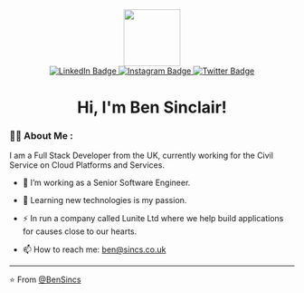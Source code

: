 <div id="header" align="center">

  <img src="https://media.giphy.com/media/M9gbBd9nbDrOTu1Mqx/giphy.gif" width="100"/>

<div id="badges">
  <a href="your-linkedin-URL">
    <img src="https://img.shields.io/badge/LinkedIn-blue?style=for-the-badge&logo=linkedin&logoColor=white" alt="LinkedIn Badge"/>
  </a>
  <a href="your-youtube-URL">
    <img src="https://img.shields.io/badge/Instagram-red?style=for-the-badge&logo=instagram&logoColor=white" alt="Instagram Badge"/>
  </a>
  <a href="your-twitter-URL">
    <img src="https://img.shields.io/badge/Twitter-blue?style=for-the-badge&logo=twitter&logoColor=white" alt="Twitter Badge"/>
  </a>
</div>
<div id="views" align="center">
<img src="https://komarev.com/ghpvc/?username=bensincs&style=flat-square&color=blue" alt=""/>
</div>


 # Hi, I'm Ben Sinclair!

  
</div> 

### 👨‍💻 About Me :
I am a Full Stack Developer from the UK, currently working for the Civil Service on Cloud Platforms and Services.

- :telescope: I’m working as a Senior Software Engineer.

- :seedling: Learning new technologies is my passion.

- :zap: In run a company called Lunite Ltd where we help build applications for causes close to our hearts.

- :mailbox: How to reach me: ben@sincs.co.uk


<hr />

:star: From [@BenSincs](https://github.com/bensincs)
